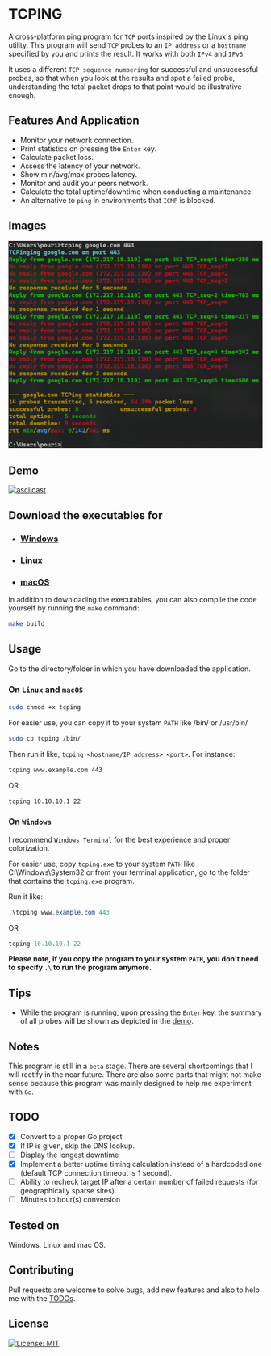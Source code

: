 # TCPING

A cross-platform ping program for ```TCP``` ports inspired by the Linux's ping utility. This program will send ```TCP``` probes to an ```IP address``` or a ```hostname``` specified by you and prints the result. It works with both `IPv4` and `IPv6`.

It uses a different `TCP sequence numbering` for successful and unsuccessful probes, so that when you look at the results and spot a failed probe, understanding the total packet drops to that point would be illustrative enough.

## Features And Application

* Monitor your network connection.
* Print statistics on pressing the `Enter` key.
* Calculate packet loss.
* Assess the latency of your network.
* Show min/avg/max probes latency.
* Monitor and audit your peers network.
* Calculate the total uptime/downtime when conducting a maintenance.
* An alternative to `ping` in environments that `ICMP` is blocked.

## Images

![WindowsVersion](/Images/windowsVersion.png)

## Demo

[![asciicast](https://asciinema.org/a/AcdJc4EYY1b8Wtfi29YqcZlfg.svg)](https://asciinema.org/a/AcdJc4EYY1b8Wtfi29YqcZlfg)

## Download the executables for

* ### [Windows](https://github.com/pouriyajamshidi/tcping/releases/download/1.1.9/tcping_Windows.zip)

* ### [Linux](https://github.com/pouriyajamshidi/tcping/releases/download/1.1.9/tcping_Linux.zip)

* ### [macOS](https://github.com/pouriyajamshidi/tcping/releases/download/1.1.9/tcping_MacOS.zip)

In addition to downloading the executables, you can also compile the code yourself by running the `make` command:

```bash
make build
```

## Usage

Go to the directory/folder in which you have downloaded the application.

### On ```Linux``` and ```macOS```

```bash
sudo chmod +x tcping
```

For easier use, you can copy it to your system ```PATH``` like /bin/ or /usr/bin/

```bash
sudo cp tcping /bin/
```

Then run it like, `tcping <hostname/IP address> <port>`. For instance:

```bash
tcping www.example.com 443
```

OR

```bash
tcping 10.10.10.1 22
```

### On ```Windows```

I recommend ```Windows Terminal``` for the best experience and proper colorization.

For easier use, copy ```tcping.exe``` to your system ```PATH``` like C:\Windows\System32 or from your terminal application, go to the folder that contains the ```tcping.exe``` program.

Run it like:

```powershell
.\tcping www.example.com 443
```

OR

```powershell
tcping 10.10.10.1 22
```

**Please note, if you copy the program to your system ```PATH```, you don't need to specify ```.\``` to run the program anymore.**

## Tips

* While the program is running, upon pressing the `Enter` key, the summary of all probes will be shown as depicted in the [demo](#Demo).

## Notes

This program is still in a ```beta``` stage. There are several shortcomings that I will rectify in the near future.
There are also some parts that might not make sense because this program was mainly designed to help me experiment with `Go`.

## TODO

* [x] Convert to a proper Go project
* [x] If IP is given, skip the DNS lookup.
* [ ] Display the longest downtime
* [x] Implement a better uptime timing calculation instead of a hardcoded one (default TCP connection timeout is 1 second).
* [ ] Ability to recheck target IP after a certain number of failed requests (for geographically sparse sites).
* [ ] Minutes to hour(s) conversion

## Tested on

Windows, Linux and mac OS.

## Contributing

Pull requests are welcome to solve bugs, add new features and also to help me with the [TODOs](#todo).

## License

[![License: MIT](https://img.shields.io/badge/License-MIT-yellow.svg)](https://opensource.org/licenses/MIT)

